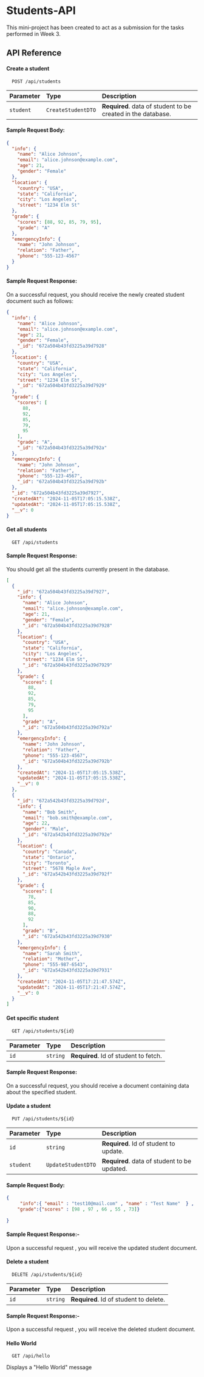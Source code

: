 

# Students-API

This mini-project has been created to act as a submission for the tasks performed in Week 3.


## API Reference


#### Create a student

```http
  POST /api/students
```

| Parameter | Type     | Description                       |
| :-------- | :------- | :-------------------------------- |
| `student`      | `CreateStudentDTO` | **Required**. data of student to be created in the database. |

#### Sample Request Body:

```json
{
  "info": {
    "name": "Alice Johnson",
    "email": "alice.johnson@example.com",
    "age": 21,
    "gender": "Female"
  },
  "location": {
    "country": "USA",
    "state": "California",
    "city": "Los Angeles",
    "street": "1234 Elm St"
  },
  "grade": {
    "scores": [88, 92, 85, 79, 95],
    "grade": "A"
  },
  "emergencyInfo": {
    "name": "John Johnson",
    "relation": "Father",
    "phone": "555-123-4567"
  }
}
```

#### Sample Request Response:
                       
On a successful request, you should receive the newly created student document such as follows:

```json
{
  "info": {
    "name": "Alice Johnson",
    "email": "alice.johnson@example.com",
    "age": 21,
    "gender": "Female",
    "_id": "672a504b43fd3225a39d7928"
  },
  "location": {
    "country": "USA",
    "state": "California",
    "city": "Los Angeles",
    "street": "1234 Elm St",
    "_id": "672a504b43fd3225a39d7929"
  },
  "grade": {
    "scores": [
      88,
      92,
      85,
      79,
      95
    ],
    "grade": "A",
    "_id": "672a504b43fd3225a39d792a"
  },
  "emergencyInfo": {
    "name": "John Johnson",
    "relation": "Father",
    "phone": "555-123-4567",
    "_id": "672a504b43fd3225a39d792b"
  },
  "_id": "672a504b43fd3225a39d7927",
  "createdAt": "2024-11-05T17:05:15.538Z",
  "updatedAt": "2024-11-05T17:05:15.538Z",
  "__v": 0
}

```




#### Get all students

```http
  GET /api/students
```

#### Sample Request Response: 
You should get all the students currently present in the database.

```json
[
  {
    "_id": "672a504b43fd3225a39d7927",
    "info": {
      "name": "Alice Johnson",
      "email": "alice.johnson@example.com",
      "age": 21,
      "gender": "Female",
      "_id": "672a504b43fd3225a39d7928"
    },
    "location": {
      "country": "USA",
      "state": "California",
      "city": "Los Angeles",
      "street": "1234 Elm St",
      "_id": "672a504b43fd3225a39d7929"
    },
    "grade": {
      "scores": [
        88,
        92,
        85,
        79,
        95
      ],
      "grade": "A",
      "_id": "672a504b43fd3225a39d792a"
    },
    "emergencyInfo": {
      "name": "John Johnson",
      "relation": "Father",
      "phone": "555-123-4567",
      "_id": "672a504b43fd3225a39d792b"
    },
    "createdAt": "2024-11-05T17:05:15.538Z",
    "updatedAt": "2024-11-05T17:05:15.538Z",
    "__v": 0
  },
  {
    "_id": "672a542b43fd3225a39d792d",
    "info": {
      "name": "Bob Smith",
      "email": "bob.smith@example.com",
      "age": 22,
      "gender": "Male",
      "_id": "672a542b43fd3225a39d792e"
    },
    "location": {
      "country": "Canada",
      "state": "Ontario",
      "city": "Toronto",
      "street": "5678 Maple Ave",
      "_id": "672a542b43fd3225a39d792f"
    },
    "grade": {
      "scores": [
        78,
        85,
        90,
        88,
        92
      ],
      "grade": "B",
      "_id": "672a542b43fd3225a39d7930"
    },
    "emergencyInfo": {
      "name": "Sarah Smith",
      "relation": "Mother",
      "phone": "555-987-6543",
      "_id": "672a542b43fd3225a39d7931"
    },
    "createdAt": "2024-11-05T17:21:47.574Z",
    "updatedAt": "2024-11-05T17:21:47.574Z",
    "__v": 0
  }
]
```

#### Get specific student

```http
  GET /api/students/${id}
```




| Parameter | Type     | Description                       |
| :-------- | :------- | :-------------------------------- |
| `id`      | `string` | **Required**. Id of student to fetch. |

#### Sample Request Response:

On a successful request, you should receive a document containing data about the specified student.

#### Update a student

```http
  PUT /api/students/${id}
```


| Parameter | Type     | Description                       |
| :-------- | :------- | :-------------------------------- |
| `id`      | `string` | **Required**. Id of student to update. |
| `student`      | `UpdateStudentDTO` | **Required**. data of student to be updated. |

#### Sample Request Body:

```json
{
     "info":{ "email" : "test10@mail.com" , "name" : "Test Name"  } ,
    "grade":{"scores" : [98 , 97 , 66 , 55 , 73]} 
   
}

```

#### Sample Request Response:-

Upon a successful request , you will receive the updated student document.

#### Delete a student

```http
  DELETE /api/students/${id}
```
| Parameter | Type     | Description                       |
| :-------- | :------- | :-------------------------------- |
| `id`      | `string` | **Required**. Id of student to delete. |

#### Sample Request Response:-

Upon a successful request , you will receive the deleted student document.

#### Hello World

```http
  GET /api/hello
```

Displays a "Hello World" message


